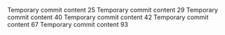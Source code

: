 Temporary commit content 25
Temporary commit content 29
Temporary commit content 40
Temporary commit content 42
Temporary commit content 67
Temporary commit content 93
